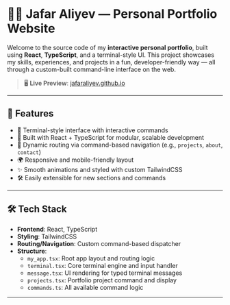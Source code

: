 # 🧑‍💻 Jafar Aliyev — Personal Portfolio Website

Welcome to the source code of my **interactive personal portfolio**, built using **React**, **TypeScript**, and a terminal-style UI. This project showcases my skills, experiences, and projects in a fun, developer-friendly way — all through a custom-built command-line interface on the web.

> 🖥️ **Live Preview**: [jafaraliyev.github.io](https://jafaraliyev.github.io)

---

## 🚀 Features

- 🔐 Terminal-style interface with interactive commands
- 🧠 Built with React + TypeScript for modular, scalable development
- 📁 Dynamic routing via command-based navigation (e.g., `projects`, `about`, `contact`)
- 🌍 Responsive and mobile-friendly layout
- ✨ Smooth animations and styled with custom TailwindCSS
- 🛠 Easily extensible for new sections and commands

---

## 🛠 Tech Stack

- **Frontend**: React, TypeScript
- **Styling**: TailwindCSS
- **Routing/Navigation**: Custom command-based dispatcher
- **Structure**:
  - `my_app.tsx`: Root app layout and routing logic
  - `terminal.tsx`: Core terminal engine and input handler
  - `message.tsx`: UI rendering for typed terminal messages
  - `projects.tsx`: Portfolio project command and display
  - `commands.ts`: All available command logic

---